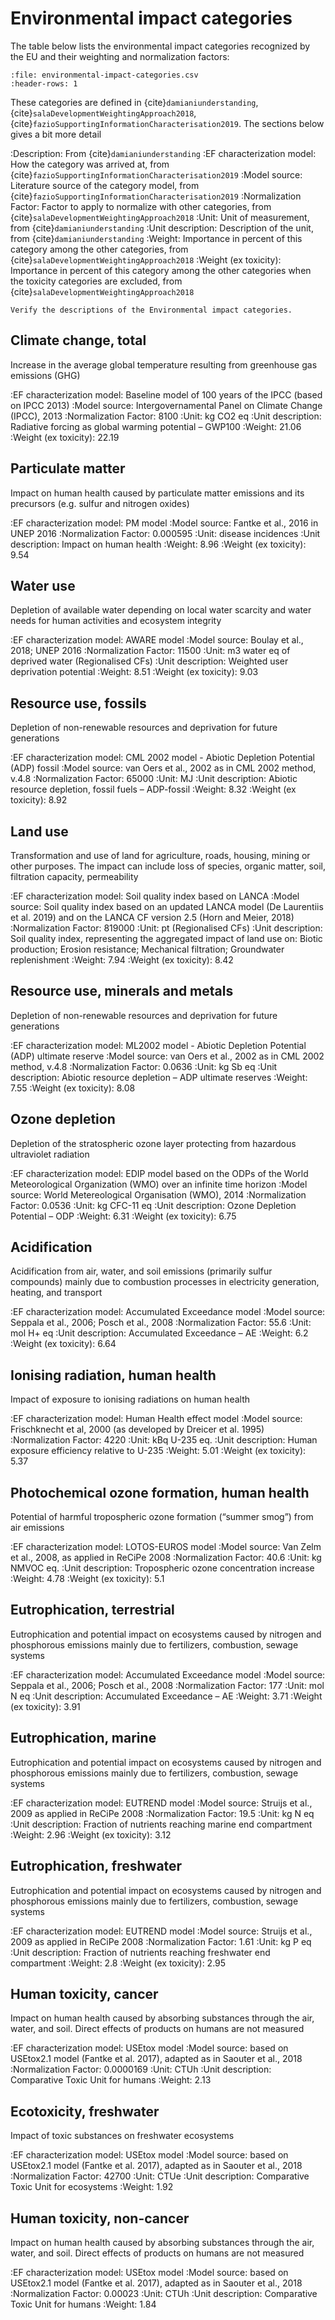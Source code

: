 # Environmental impact categories

The table below lists the environmental impact categories recognized by the EU
and their weighting and normalization factors:

```{csv-table}
:file: environmental-impact-categories.csv
:header-rows: 1
```

These categories are defined in {cite}`damianiunderstanding`,
{cite}`salaDevelopmentWeightingApproach2018`,
{cite}`fazioSupportingInformationCharacterisation2019`. The sections below gives a bit more detail

:Description: From {cite}`damianiunderstanding`
:EF characterization model: How the category was arrived at, from {cite}`fazioSupportingInformationCharacterisation2019`
:Model source: Literature source of the category model, from {cite}`fazioSupportingInformationCharacterisation2019`
:Normalization Factor: Factor to apply to normalize with other categories, from {cite}`salaDevelopmentWeightingApproach2018`
:Unit: Unit of measurement, from {cite}`damianiunderstanding`
:Unit description: Description of the unit, from {cite}`damianiunderstanding`
:Weight: Importance in percent of this category among the other categories, from {cite}`salaDevelopmentWeightingApproach2018`
:Weight (ex toxicity): Importance in percent of this category among the other categories when the toxicity categories are excluded, from {cite}`salaDevelopmentWeightingApproach2018`

```{todo}
Verify the descriptions of the Environmental impact categories.
```

## Climate change, total

Increase in the average global temperature resulting from greenhouse gas
emissions (GHG)

:EF characterization model: Baseline model of 100 years of the IPCC (based on IPCC 2013)
:Model source: Intergovernamental Panel on Climate Change (IPCC), 2013
:Normalization Factor: 8100
:Unit: kg CO2 eq
:Unit description: Radiative forcing as global warming potential – GWP100
:Weight: 21.06
:Weight (ex toxicity): 22.19

## Particulate matter

Impact on human health caused by particulate matter emissions and its precursors
(e.g. sulfur and nitrogen oxides)

:EF characterization model: PM model
:Model source: Fantke et al., 2016 in UNEP 2016
:Normalization Factor: 0.000595
:Unit: disease incidences
:Unit description: Impact on human health
:Weight: 8.96
:Weight (ex toxicity): 9.54

## Water use

Depletion of available water depending on local water scarcity and water needs
for human activities and ecosystem integrity

:EF characterization model: AWARE model
:Model source: Boulay et al., 2018; UNEP 2016
:Normalization Factor: 11500
:Unit: m3 water eq of deprived water (Regionalised CFs)
:Unit description: Weighted user deprivation potential
:Weight: 8.51
:Weight (ex toxicity): 9.03

## Resource use, fossils

Depletion of non-renewable resources and deprivation for future generations

:EF characterization model: CML 2002 model - Abiotic Depletion Potential (ADP) fossil
:Model source: van Oers et al., 2002 as in CML 2002 method, v.4.8
:Normalization Factor: 65000
:Unit: MJ
:Unit description: Abiotic resource depletion, fossil fuels – ADP-fossil
:Weight: 8.32
:Weight (ex toxicity): 8.92

## Land use

Transformation and use of land for agriculture, roads, housing, mining or other
purposes. The impact can include loss of species, organic matter, soil,
filtration capacity, permeability

:EF characterization model: Soil quality index based on LANCA
:Model source: Soil quality index based on an updated LANCA model (De Laurentiis et al. 2019) and on the LANCA CF version 2.5 (Horn and Meier, 2018)
:Normalization Factor: 819000
:Unit: pt (Regionalised CFs)
:Unit description: Soil quality index, representing the aggregated impact of land use on: Biotic production; Erosion resistance; Mechanical filtration; Groundwater replenishment
:Weight: 7.94
:Weight (ex toxicity): 8.42

## Resource use, minerals and metals

Depletion of non-renewable resources and deprivation for future generations

:EF characterization model: ML2002 model - Abiotic Depletion Potential (ADP) ultimate reserve
:Model source: van Oers et al., 2002 as in CML 2002 method, v.4.8
:Normalization Factor: 0.0636
:Unit: kg Sb eq
:Unit description: Abiotic resource depletion – ADP ultimate reserves
:Weight: 7.55
:Weight (ex toxicity): 8.08

## Ozone depletion

Depletion of the stratospheric ozone layer protecting from hazardous ultraviolet
radiation

:EF characterization model: EDIP model based on the ODPs of the World Meteorological Organization (WMO) over an infinite time horizon
:Model source: World Metereological Organisation (WMO), 2014
:Normalization Factor: 0.0536
:Unit: kg CFC-11 eq
:Unit description: Ozone Depletion Potential – ODP
:Weight: 6.31
:Weight (ex toxicity): 6.75

## Acidification

Acidification from air, water, and soil emissions (primarily sulfur compounds)
mainly due to combustion processes in electricity generation, heating, and
transport

:EF characterization model: Accumulated Exceedance model
:Model source: Seppala et al., 2006; Posch et al., 2008
:Normalization Factor: 55.6
:Unit: mol H+ eq
:Unit description: Accumulated Exceedance – AE
:Weight: 6.2
:Weight (ex toxicity): 6.64

## Ionising radiation, human health

Impact of exposure to ionising radiations on human health

:EF characterization model: Human Health effect model
:Model source: Frischknecht et al, 2000 (as developed by Dreicer et al. 1995)
:Normalization Factor: 4220
:Unit: kBq U-235 eq.
:Unit description: Human exposure efficiency relative to U-235
:Weight: 5.01
:Weight (ex toxicity): 5.37

## Photochemical ozone formation, human health

Potential of harmful tropospheric ozone formation (“summer smog”) from air
emissions

:EF characterization model: LOTOS-EUROS model
:Model source: Van Zelm et al., 2008, as applied in ReCiPe 2008
:Normalization Factor: 40.6
:Unit: kg NMVOC eq.
:Unit description: Tropospheric ozone concentration increase
:Weight: 4.78
:Weight (ex toxicity): 5.1

## Eutrophication, terrestrial

Eutrophication and potential impact on ecosystems caused by nitrogen and
phosphorous emissions mainly due to fertilizers, combustion, sewage systems

:EF characterization model: Accumulated Exceedance model
:Model source: Seppala et al., 2006; Posch et al., 2008
:Normalization Factor: 177
:Unit: mol N eq
:Unit description: Accumulated Exceedance – AE
:Weight: 3.71
:Weight (ex toxicity): 3.91

## Eutrophication, marine

Eutrophication and potential impact on ecosystems caused by nitrogen and
phosphorous emissions mainly due to fertilizers, combustion, sewage systems

:EF characterization model: EUTREND model
:Model source: Struijs et al., 2009 as applied in ReCiPe 2008
:Normalization Factor: 19.5
:Unit: kg N eq
:Unit description: Fraction of nutrients reaching marine end compartment
:Weight: 2.96
:Weight (ex toxicity): 3.12

## Eutrophication, freshwater

Eutrophication and potential impact on ecosystems caused by nitrogen and
phosphorous emissions mainly due to fertilizers, combustion, sewage systems

:EF characterization model: EUTREND model
:Model source: Struijs et al., 2009 as applied in ReCiPe 2008
:Normalization Factor: 1.61
:Unit: kg P eq
:Unit description: Fraction of nutrients reaching freshwater end compartment
:Weight: 2.8
:Weight (ex toxicity): 2.95

## Human toxicity, cancer

Impact on human health caused by absorbing substances through the air, water,
and soil. Direct effects of products on humans are not measured

:EF characterization model: USEtox model
:Model source: based on USEtox2.1 model (Fantke et al. 2017), adapted as in Saouter et al., 2018
:Normalization Factor: 0.0000169
:Unit: CTUh
:Unit description: Comparative Toxic Unit for humans
:Weight: 2.13

## Ecotoxicity, freshwater

Impact of toxic substances on freshwater ecosystems

:EF characterization model: USEtox model
:Model source: based on USEtox2.1 model (Fantke et al. 2017), adapted as in Saouter et al., 2018
:Normalization Factor: 42700
:Unit: CTUe
:Unit description: Comparative Toxic Unit for ecosystems
:Weight: 1.92

## Human toxicity, non-cancer

Impact on human health caused by absorbing substances through the air, water,
and soil. Direct effects of products on humans are not measured

:EF characterization model: USEtox model
:Model source: based on USEtox2.1 model (Fantke et al. 2017), adapted as in Saouter et al., 2018
:Normalization Factor: 0.00023
:Unit: CTUh
:Unit description: Comparative Toxic Unit for humans
:Weight: 1.84

